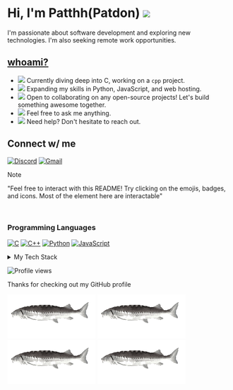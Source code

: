# Hi, I'm Patthh(Patdon) <a href="https://patthh.github.io/"><img src="https://media.giphy.com/media/hvRJCLFzcasrR4ia7z/giphy.gif" width="7%"></a>

I'm passionate about software development and exploring new technologies. I'm also seeking remote work opportunities.

## [whoami?](https://man.openbsd.org/whoami.1)

- <a href="http://wolf3d.atw.hu/"><img src="https://github.githubassets.com/images/icons/emoji/unicode/1f52d.png?v8" width="3%"></a> Currently diving deep into C, working on a `cpp` project.
- <a href="https://fullstackopen.com/"><img src="https://github.githubassets.com/images/icons/emoji/unicode/1f331.png?v8" width="3%"></a> Expanding my skills in Python, JavaScript, and web hosting.
- <a href="https://github.com/sereneblue/awesome-oss"><img src="https://github.githubassets.com/images/icons/emoji/unicode/1f91d.png?v8" width="3%"></a> Open to collaborating on any open-source projects! Let's build something awesome together.
- <a href="https://letmegooglethat.com/"><img src="https://github.githubassets.com/images/icons/emoji/unicode/1f4ac.png?v8" width="3%"></a> Feel free to ask me anything.
- <a href="mailto:rpatdon@gmail.com"><img src="https://github.githubassets.com/images/icons/emoji/unicode/1f604.png?v8" width="3%"></a> Need help? Don't hesitate to reach out.
  
## Connect w/ me

[![Discord](https://img.shields.io/badge/Discord-candide-7289DA?style=for-the-badge&logo=discord&logoColor=white)](https://discord.com/users/462182540313231361)
[![Gmail](https://img.shields.io/badge/Gmail-Contact_Me-red?style=for-the-badge&logo=gmail&logoColor=white)](mailto:rpatdon@gmail.com)


>[!NOTE]
>"Feel free to interact with this README! Try clicking on the emojis, badges, and icons. Most of the element here are interactable"

<br>

### Programming Languages

[![C](https://img.shields.io/badge/C-00599C?style=for-the-badge&logo=c&logoColor=white)](https://www.cprogramming.com/)
[![C++](https://img.shields.io/badge/C%2B%2B-00599C?style=for-the-badge&logo=c%2B%2B&logoColor=white)](https://www.cplusplus.com/)
[![Python](https://img.shields.io/badge/Python-3776AB?style=for-the-badge&logo=python&logoColor=white)](https://www.python.org/)
[![JavaScript](https://img.shields.io/badge/JavaScript-F7DF1E?style=for-the-badge&logo=javascript&logoColor=black)](https://www.javascript.com/)

<details>
  <summary>My Tech Stack</summary>
  
### Web Development

[![HTML5](https://img.shields.io/badge/HTML5-E34F26?style=for-the-badge&logo=html5&logoColor=white)](https://www.w3.org/html/)
[![CSS3](https://img.shields.io/badge/CSS3-1572B6?style=for-the-badge&logo=css3&logoColor=white)](https://www.w3.org/Style/CSS/Overview.en.html)

### Scripting and Shell

[![Bash](https://img.shields.io/badge/Bash-4EAA25?style=for-the-badge&logo=gnu-bash&logoColor=white)](https://www.gnu.org/software/bash/)
[![Zsh](https://img.shields.io/badge/Zsh-48CAE6?style=for-the-badge&logo=zsh&logoColor=white)](https://www.zsh.org/)
[![Awk](https://img.shields.io/badge/Awk-00599C?style=for-the-badge&logo=gnu&logoColor=white)](https://www.gnu.org/software/gawk/)
[![Sed](https://img.shields.io/badge/Sed-00599C?style=for-the-badge&logo=gnu&logoColor=white)](https://www.gnu.org/software/sed/)

### Version Control and Collaboration

[![Git](https://img.shields.io/badge/Git-F05032?style=for-the-badge&logo=git&logoColor=white)](https://git-scm.com/)
[![GitHub](https://img.shields.io/badge/GitHub-181717?style=for-the-badge&logo=github&logoColor=white)](https://github.com/)
[![GitLab](https://img.shields.io/badge/GitLab-330F63?style=for-the-badge&logo=gitlab&logoColor=white)](https://gitlab.com/)

### Containerization and Virtualization

[![Docker](https://img.shields.io/badge/Docker-2496ED?style=for-the-badge&logo=docker&logoColor=white)](https://www.docker.com/)
[![VirtualBox](https://img.shields.io/badge/VirtualBox-18A1DE?style=for-the-badge&logo=virtualbox&logoColor=white)](https://www.virtualbox.org/)

### Operating Systems and Networking

[![Linux](https://img.shields.io/badge/Linux-FCC624?style=for-the-badge&logo=linux&logoColor=black)](https://www.linux.org/)
[![SSH](https://img.shields.io/badge/SSH-000000?style=for-the-badge&logo=ssh&logoColor=white)](https://www.openssh.com/)
[![Arch Linux](https://img.shields.io/badge/Arch%20Linux-1793D1?style=for-the-badge&logo=arch-linux&logoColor=white)](https://archlinux.org/)
[![Ubuntu](https://img.shields.io/badge/Ubuntu-E95420?style=for-the-badge&logo=ubuntu&logoColor=white)](https://ubuntu.com/)
[![macOS](https://img.shields.io/badge/macOS-000000?style=for-the-badge&logo=apple&logoColor=white)](https://www.apple.com/macos/)
[![Windows 10](https://img.shields.io/badge/Windows%2010-0078D6?style=for-the-badge&logo=windows10&logoColor=white)](https://www.microsoft.com/en-us/windows/windows-10)
[![Windows 11](https://img.shields.io/badge/Windows%2011-0078D6?style=for-the-badge&logo=windows11&logoColor=white)](https://www.microsoft.com/en-us/windows/windows-11)
</details>

![Profile views](https://komarev.com/ghpvc/?username=Patthh&label=View_count&color=2ea44f&style=for-the-badge)

Thanks for checking out my GitHub profile

[![Alt Text](https://github.com/Patthh/Patthh/blob/main/sturgeon.gif)](https://www.goodreads.com/book/show/19380.Candide)
[![Alt Text](https://github.com/Patthh/Patthh/blob/main/sturgeon.gif)](https://www.goodreads.com/book/show/49552.The_Stranger)
[![Alt Text](https://github.com/Patthh/Patthh/blob/main/sturgeon.gif)](https://www.youtube.com/watch?v=G5YwhjCywvw)
[![Alt Text](https://github.com/Patthh/Patthh/blob/main/sturgeon.gif)](https://www.imdb.com/title/tt0097165/)

